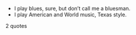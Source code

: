  - I play blues, sure, but don’t call me a bluesman.
 - I play American and World music, Texas style.

2 quotes